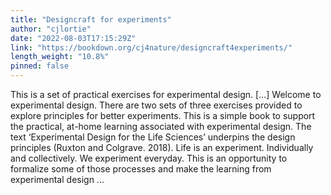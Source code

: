 ```yaml
---
title: "Designcraft for experiments"
author: "cjlortie"
date: "2022-08-03T17:15:29Z"
link: "https://bookdown.org/cj4nature/designcraft4experiments/"
length_weight: "10.8%"
pinned: false
---
```


This is a set of practical exercises for experimental design. [...] Welcome to experimental design. There are two sets of three exercises provided to explore principles for better experiments. This is a simple book to support the practical, at-home learning associated with experimental design. The text ‘Experimental Design for the Life Sciences’ underpins the design principles (Ruxton and Colgrave. 2018). Life is an experiment. Individually and collectively. We experiment everyday. This is an opportunity to formalize some of those processes and make the learning from experimental design ...
